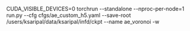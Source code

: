 CUDA_VISIBLE_DEVICES=0 torchrun --standalone --nproc-per-node=1 run.py --cfg cfgs/ae_custom_h5.yaml --save-root /users/ksaripal/data/ksaripal/infd/ckpt --name ae_voronoi -w
